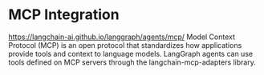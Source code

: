 # MCP Integration

https://langchain-ai.github.io/langgraph/agents/mcp/
Model Context Protocol (MCP) is an open protocol that standardizes how applications provide tools and context to language models. LangGraph agents can use tools defined on MCP servers through the langchain-mcp-adapters library.

